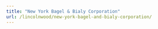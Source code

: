 ```yaml
---
title: "New York Bagel & Bialy Corporation"
url: /lincolnwood/new-york-bagel-and-bialy-corporation/
---
```

